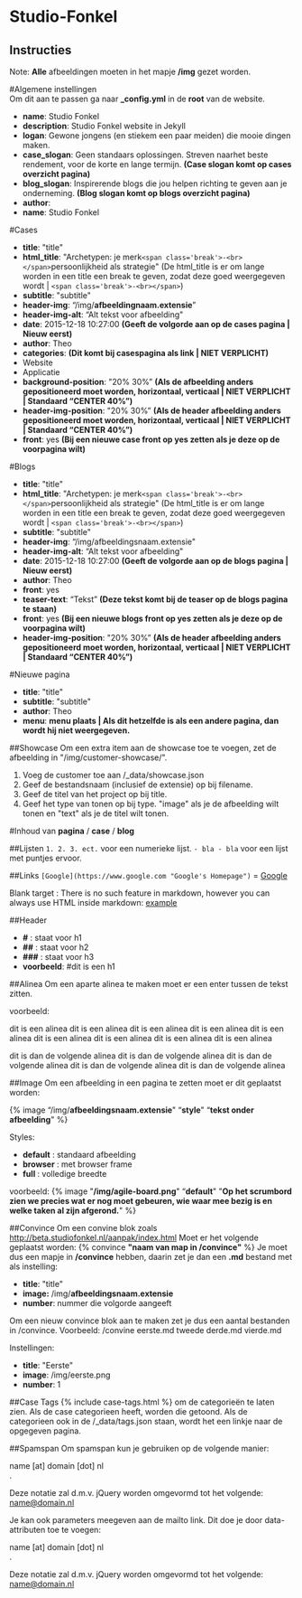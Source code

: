 # Studio-Fonkel
## Instructies

Note:
**Alle** afbeeldingen moeten in het mapje **/img** gezet worden.

#Algemene instellingen	
Om dit aan te passen ga naar **_config.yml** in de **root** van de website.

- **name**: Studio Fonkel
- **description**: Studio Fonkel website in Jekyll
- **logan**: Gewone jongens (en stiekem een paar meiden) die mooie dingen maken.
- **case_slogan**: Geen standaars oplossingen. Streven naarhet beste rendement, voor de korte en lange termijn. **(Case slogan komt op cases overzicht pagina)**
- **blog_slogan**: Inspirerende blogs die jou helpen richting te geven aan je onderneming. **(Blog slogan komt op blogs overzicht pagina)**
- **author**:
- **name**: Studio Fonkel

#Cases
- **title**:  "title"
- **html_title**: "Archetypen: je merk`<span class='break'>-<br></span>`persoonlijkheid als strategie" (De html_title is er om lange worden in een title een break te geven, zodat deze goed weergegeven wordt | `<span class='break'>-<br></span>`)
- **subtitle**: "subtitle"
- **header-img**: “/img/**afbeeldingnaam.extensie**”
- **header-img-alt**: “Alt tekst voor afbeelding"
- **date**: 2015-12-18 10:27:00 **(Geeft de volgorde aan op de cases pagina | Nieuw eerst)**
- **author**: Theo
- **categories**:  **(Dit komt bij casespagina als link | NIET VERPLICHT)**
- Website
- Applicatie
- **background-position**: "20% 30%” **(Als de afbeelding anders gepositioneerd moet worden, horizontaal, verticaal | NIET VERPLICHT | Standaard “CENTER 40%”)**
- **header-img-position**: "20% 30%” **(Als de header afbeelding anders gepositioneerd moet worden, horizontaal, verticaal | NIET VERPLICHT | Standaard “CENTER 40%”)**
- **front**: yes **(Bij een nieuwe case front op yes zetten als je deze op de voorpagina wilt)**

#Blogs
- **title**:  "title"
- **html_title**: "Archetypen: je merk`<span class='break'>-<br></span>`persoonlijkheid als strategie" (De html_title is er om lange worden in een title een break te geven, zodat deze goed weergegeven wordt | `<span class='break'>-<br></span>`)
- **subtitle**: "subtitle"
- **header-img**: “/img/afbeeldingsnaam.extensie"
- **header-img-alt**: “Alt tekst voor afbeelding"
- **date**: 2015-12-18 10:27:00 **(Geeft de volgorde aan op de blogs pagina | Nieuw eerst)**
- **author**: Theo
- **front**: yes
- **teaser-text**: “Tekst” **(Deze tekst komt bij de teaser op de blogs pagina te staan)**
- **front**: yes **(Bij een nieuwe blogs front op yes zetten als je deze op de voorpagina wilt)**
- **header-img-position**: "20% 30%” **(Als de header afbeelding anders gepositioneerd moet worden, horizontaal, verticaal | NIET VERPLICHT | Standaard “CENTER 40%”)**

#Nieuwe pagina
- **title**:  "title"
- **subtitle**: "subtitle"
- **author**: Theo
- **menu**: **menu plaats | Als dit hetzelfde is als een andere pagina, dan wordt hij niet weergegeven.**

##Showcase
Om een extra item aan de showcase toe te voegen, zet de afbeelding in "/img/customer-showcase/".
1. Voeg de customer toe aan /_data/showcase.json
2. Geef de bestandsnaam (inclusief de extensie) op bij filename.
3. Geef de titel van het project op bij title.
4. Geef het type van tonen op bij type. "image" als je de afbeelding wilt tonen en "text" als je de titel wilt tonen.

#Inhoud van **pagina** / **case** / **blog**

##Lijsten
`1. 2. 3. ect.` voor een numerieke lijst.
`- bla - bla` voor een lijst met puntjes ervoor.

##Links
``[Google](https://www.google.com "Google's Homepage")`` = [Google](https://www.google.com "Google's Homepage")

Blank target : There is no such feature in markdown, however you can always use HTML inside markdown:
<a href="http://example.com/" target="_blank">example</a>

##Header
- **#** : staat voor h1
- **##** : staat voor h2
- **###** : staat voor h3
- **voorbeeld**: #dit is een h1

##Alinea
Om een aparte alinea te maken moet er een enter tussen de tekst zitten.

voorbeeld:

dit is een alinea dit is een alinea dit is een alinea dit is een alinea dit is een alinea
dit is een alinea dit is een alinea dit is een alinea dit is een alinea

dit is dan de volgende alinea dit is dan de volgende alinea dit is dan de volgende alinea
dit is dan de volgende alinea dit is dan de volgende alinea 

##Image
Om een afbeelding in een pagina te zetten moet er dit geplaatst worden:

{% image “/img/**afbeeldingsnaam.extensie**" “**style**" “**tekst onder afbeelding**" %}
	
Styles:
- **default** : standaard afbeelding
- **browser** : met browser frame
- **full** : volledige breedte

voorbeeld:
{% image "**/img/agile-board.png**" “**default**" "**Op het scrumbord zien we precies wat er 		nog moet gebeuren, wie waar mee bezig is en welke taken al zijn afgerond.**" %}

##Convince
Om een convine blok zoals http://beta.studiofonkel.nl/aanpak/index.html
Moet er het volgende geplaatst worden: {% convince **"naam van map in /convince"** %}
Je moet dus een mapje in **/convince** hebben, daarin zet je dan een **.md** bestand met als 	instelling: 

- **title**:  "title"
- **image:** /img/**afbeeldingsnaam.extensie**
- **number**: nummer die volgorde aangeeft

Om een nieuw convince blok aan te maken zet je dus een aantal bestanden in /convince.
Voorbeeld:
	/convine
		eerste.md
		tweede
		derde.md
		vierde.md

Instellingen:
- **title**:  "Eerste"
- **image**: /img/eerste.png
- **number**: 1

##Case Tags
{% include case-tags.html %} om de categorieën te laten zien.
Als de case categorieen heeft, worden die getoond. Als de categorieen
ook in de /_data/tags.json staan, wordt het een linkje naar de opgegeven
pagina.

##Spamspan
Om spamspan kun je gebruiken op de volgende manier:
<div class="spamspan">name [at] domain [dot] nl</div>.

Deze notatie zal d.m.v. jQuery worden omgevormd tot het volgende:
<a href="mailto:name@domain.nl">name@domain.nl</a>


Je kan ook parameters meegeven aan de mailto link. Dit doe je door data-attributen toe te voegen:
<div class="spamspan" data-attr-subject="Onderwerp van de e-mail">name [at] domain [dot] nl</div>.

Deze notatie zal d.m.v. jQuery worden omgevormd tot het volgende:
<a href="mailto:name@domain.nl?subject=Onderwerp van de e-mail">name@domain.nl</a>

